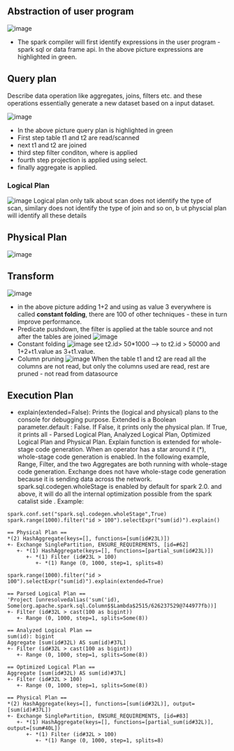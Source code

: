 ## Abstraction of user program
![image](https://user-images.githubusercontent.com/52529498/200226686-e9cc4a00-e755-4ca1-9c83-4c957cc008a5.png)

- The spark compiler will first identify expressions in the user program - spark sql or data frame api. In the above picture expressions
 are highlighted in green.

## Query plan
Describe data operation like aggregates, joins, filters etc. and these operations essentially generate a new dataset
based on a input dataset.

![image](https://user-images.githubusercontent.com/52529498/200227272-24590c4a-af2b-4e46-8408-160e5b3d9113.png)
- In the above picture query plan is highlighted in green
- First step table t1 and t2 are read/scanned
- next t1 and t2 are joined
- third step filter conditon, where is applied
- fourth step projection is applied using select.
- finally aggregate is applied.

### Logical Plan
![image](https://user-images.githubusercontent.com/52529498/200234055-80c1186f-435b-42c5-ab6c-b0b7794242fa.png)
Logical plan only talk about scan does not identify the type of scan, similary does not identify the type of join and so on, b ut physcial plan will identify all these details

## Physical Plan
![image](https://user-images.githubusercontent.com/52529498/200234419-ec8c8e11-8f26-40b9-84fa-618c69ba6171.png)


## Transform
![image](https://user-images.githubusercontent.com/52529498/200381131-7b3d9ecb-9313-499a-aa7a-46ec6add108d.png)
- in the above picture adding 1+2 and using as value 3 everywhere is called **constant folding**, there are 100 of other techniques - these in turn improve performance.
- Predicate pushdown, the filter is applied at the table source and not after the tables are joined
![image](https://user-images.githubusercontent.com/52529498/200387765-8092d348-2280-4bdb-bc6a-85d21bc0c81e.png)
- Constant folding
![image](https://user-images.githubusercontent.com/52529498/200388083-d7cbec40-a613-46b0-b865-e11e5ff64874.png)
see t2.id> 50*1000 --> to t2.id > 50000 and 1+2+t1.value as  3+t1.value.
- Column pruning
![image](https://user-images.githubusercontent.com/52529498/200391179-71b6b835-2784-416e-bdae-72fcb80059f0.png)
When the table t1 and t2 are read all the columns are not read, but only the columns used are read, rest are pruned - not read from datasource

## Execution Plan
- explain(extended=False):
Prints the (logical and physical) plans to the console for debugging purpose.
Extended is a Boolean parameter.default : False. If False, it prints only the physical plan.
If True, it prints all - Parsed Logical Plan, Analyzed Logical Plan, Optimized Logical Plan and Physical Plan.
Explain function is extended for whole-stage code generation. When an operator has a star around it (*), whole-stage code generation is enabled. In the following example, Range, Filter, and the two Aggregates are both running with whole-stage code generation. Exchange does not
have whole-stage code generation because it is sending data across the network. spark.sql.codegen.wholeStage is enabled by default for spark 2.0. and above, it will do all the internal optimization possible from the spark catalist side .
Example:
```
spark.conf.set("spark.sql.codegen.wholeStage",True)
spark.range(1000).filter("id > 100").selectExpr("sum(id)").explain()

== Physical Plan ==
*(2) HashAggregate(keys=[], functions=[sum(id#23L)])
+- Exchange SinglePartition, ENSURE_REQUIREMENTS, [id=#62]
   +- *(1) HashAggregate(keys=[], functions=[partial_sum(id#23L)])
      +- *(1) Filter (id#23L > 100)
         +- *(1) Range (0, 1000, step=1, splits=8)

```

```
spark.range(1000).filter("id > 100").selectExpr("sum(id)").explain(extended=True)

== Parsed Logical Plan ==
'Project [unresolvedalias('sum('id), Some(org.apache.spark.sql.Column$$Lambda$2515/626237529@744977fb))]
+- Filter (id#32L > cast(100 as bigint))
   +- Range (0, 1000, step=1, splits=Some(8))

== Analyzed Logical Plan ==
sum(id): bigint
Aggregate [sum(id#32L) AS sum(id)#37L]
+- Filter (id#32L > cast(100 as bigint))
   +- Range (0, 1000, step=1, splits=Some(8))

== Optimized Logical Plan ==
Aggregate [sum(id#32L) AS sum(id)#37L]
+- Filter (id#32L > 100)
   +- Range (0, 1000, step=1, splits=Some(8))

== Physical Plan ==
*(2) HashAggregate(keys=[], functions=[sum(id#32L)], output=[sum(id)#37L])
+- Exchange SinglePartition, ENSURE_REQUIREMENTS, [id=#83]
   +- *(1) HashAggregate(keys=[], functions=[partial_sum(id#32L)], output=[sum#40L])
      +- *(1) Filter (id#32L > 100)
         +- *(1) Range (0, 1000, step=1, splits=8)
```
